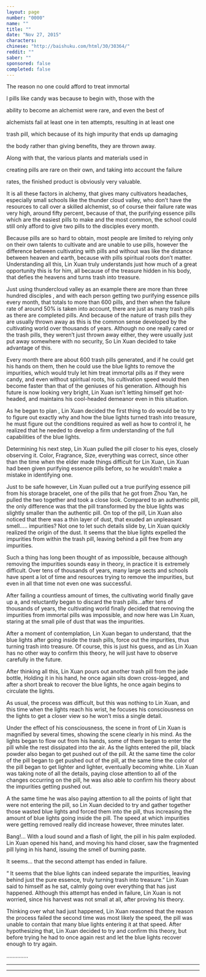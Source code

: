 ```yaml
---
layout: page
number: "0000"
name: ""
title: ""
date: "Nov 27, 2015"
characters:
chinese: "http://baishuku.com/html/30/30364/"
reddit: ""
saber: ""
sponsored: false
completed: false
---
```


The reason no one could afford to treat immortal

l pills like candy was because to begin with, those with the

ability to become an alchemist were rare, and even the best of

alchemists fail at least one in ten attempts, resulting in at least one

trash pill, which because of its high impurity that ends up damaging

the body rather than giving benefits, they are thrown away.

Along with that, the various plants and materials used in

creating pills are rare on their own, and taking into account the failure

rates, the finished product is obviously very valuable.

It is all these factors in alchemy, that gives many cultivators headaches, especially small schools like the thunder cloud valley, who don’t have the resources to call over a skilled alchemist, so of course their failure rate was very high, around fifty percent, because of that, the purifying essence pills which are the easiest pills to make and the most common, the school could still only afford to give two pills to the disciples every month.

Because pills are so hard to obtain, most people are limited to relying only on their own talents to cultivate and are unable to use pills, however the difference between cultivating with pills and without was like the distance between heaven and earth, because with pills spiritual roots don’t matter. Understanding all this, Lin Xuan truly understands just how much of a great opportunity this is for him, all because of the treasure hidden in his body, that defies the heavens and turns trash into treasure.

Just using thundercloud valley as an example there are more than three hundred disciples , and with each person getting two purifying essence pills every month, that totals to more than 600 pills, and then when the failure rate of around 50% is taken into account, there are just as many trash pills as there are completed pills. And because of the nature of trash pills they are usually thrown away as this is the common sense developed by the cultivating world over thousands of years. Although no one really cared or the trash pills, they weren’t just thrown away either, they were usually just put away somewhere with no security, So Lin Xuan decided to take advantage of this.

Every month there are about 600 trash pills generated, and if he could get his hands on them, then he could use the blue lights to remove the impurities, which would truly let him treat immortal pills as if they were candy, and even without spiritual roots, his cultivation speed would then become faster than that of the geniuses of his generation. Although his future is now looking very bright, Lin Xuan isn’t letting himself get hot-headed, and maintains his cool-headed demeanor even in this situation.

As he began to plan , Lin Xuan decided the first thing to do would be to try to figure out exactly why and how the blue lights turned trash into treasure, he must figure out the conditions required as well as how to control it, he realized that he needed to develop a firm understanding of the full capabilities of the blue lights.

Determining his next step, Lin Xuan pulled the pill closer to his eyes, closely observing it. Color, Fragrance, Size, everything was correct, since other than the time when the elder made things difficult for Lin Xuan, Lin Xuan had been given purifying essence pills before, so he wouldn’t make a mistake in identifying one.

Just to be safe however, Lin Xuan pulled out a true purifying essence pill from his storage bracelet, one of the pills that he got from Zhou Yan, he pulled the two together and took a close look. Compared to an authentic pill, the only difference was that the pill transformed by the blue lights was slightly smaller than the authentic pill. On top of the pill, Lin Xuan also noticed that there was a thin layer of dust, that exuded an unpleasant smell….. impurities? Not one to let such details slide by, Lin Xuan quickly realized the origin of the dust. It seems that the blue lights expelled the impurities from within the trash pill, leaving behind a pill free from any impurities.

Such a thing has long been thought of as impossible, because although removing the impurities sounds easy in theory, in practice it is extremely difficult. Over tens of thousands of years, many large sects and schools have spent a lot of time and resources trying to remove the impurities, but even in all that time not even one was successful.

After failing a countless amount of times, the cultivating world finally gave up a, and reluctantly began to discard the trash pills…after tens of thousands of years, the cultivating world finally decided that removing the impurities from immortal pills was impossible, and now here was Lin Xuan, staring at the small pile of dust that was the impurities.

After a moment of contemplation, Lin Xuan began to understand, that the blue lights after going inside the trash pills, force out the impurities, thus turning trash into treasure. Of course, this is just his guess, and as Lin Xuan has no other way to confirm this theory, he will just have to observe carefully in the future.

After thinking all this, Lin Xuan pours out another trash pill from the jade bottle, Holding it in his hand, he once again sits down cross-legged, and after a short break to recover the blue lights, he once again begins to circulate the lights.

As usual, the process was difficult, but this was nothing to Lin Xuan, and this time when the lights reach his wrist, he focuses his consciousness on the lights to get a closer view so he won’t miss a single detail.

Under the effect of his consciousness, the scene in front of Lin Xuan is magnified by several times, showing the scene clearly in his mind. As the lights began to flow out from his hands, some of them began to enter the pill while the rest dissipated into the air. As the lights entered the pill, black powder also began to get pushed out of the pill. At the same time the color of the pill began to get pushed out of the pill, at the same time the color of the pill began to get lighter and lighter, eventually becoming white. Lin Xuan was taking note of all the details, paying close attention to all of the changes occurring on the pill, he was also able to confirm his theory about the impurities getting pushed out.

A the same time he was also paying attention to all the points of light that were not entering the pill, so Lin Xuan decided to try and gather together those wasted blue lights and forced them into the pill, thus increasing the amount of blue lights going inside the pill. The speed at which impurities were getting removed really did increase however, three minutes later.

Bang!… With a loud sound and a flash of light, the pill in his palm exploded. Lin Xuan opened his hand, and moving his hand closer, saw the fragmented pill lying in his hand, issuing the smell of burning paste.

It seems… that the second attempt has ended in failure.

“ It seems that the blue lights can indeed separate the impurities, leaving behind just the pure essence, truly turning trash into treasure.” Lin Xuan said to himself as he sat, calmly going over everything that has just happened. Although this attempt has ended in failure, Lin Xuan is not worried, since his harvest was not small at all, after proving his theory.

Thinking over what had just happened, Lin Xuan reasoned that the reason the process failed the second time was most likely the speed, the pill was unable to contain that many blue lights entering it at that speed. After hypothesizing that, Lin Xuan decided to try and confirm this theory, but before trying he had to once again rest and let the blue lights recover enough to try again.



…………..

- - -
- - -

[^1]:

